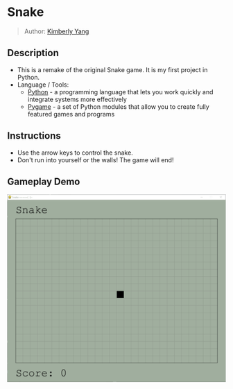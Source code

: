 # Snake
 > Author: [Kimberly Yang](https://github.com/kimberlytyang)

## Description
* This is a remake of the original Snake game. It is my first project in Python.
* Language / Tools:
    * [Python](https://www.python.org/) - a programming language that lets you work quickly and integrate systems more effectively
    * [Pygame](https://www.pygame.org/wiki/about) - a set of Python modules that allow you to create fully featured games and programs

## Instructions
* Use the arrow keys to control the snake.
* Don't run into yourself or the walls! The game will end!

## Gameplay Demo
![demo](res/demo.gif)
